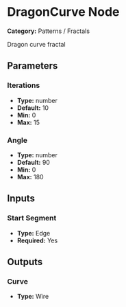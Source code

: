 
# DragonCurve Node

**Category:** Patterns / Fractals

Dragon curve fractal

## Parameters


### Iterations
- **Type:** number
- **Default:** 10
- **Min:** 0
- **Max:** 15



### Angle
- **Type:** number
- **Default:** 90
- **Min:** 0
- **Max:** 180



## Inputs


### Start Segment
- **Type:** Edge
- **Required:** Yes



## Outputs


### Curve
- **Type:** Wire




